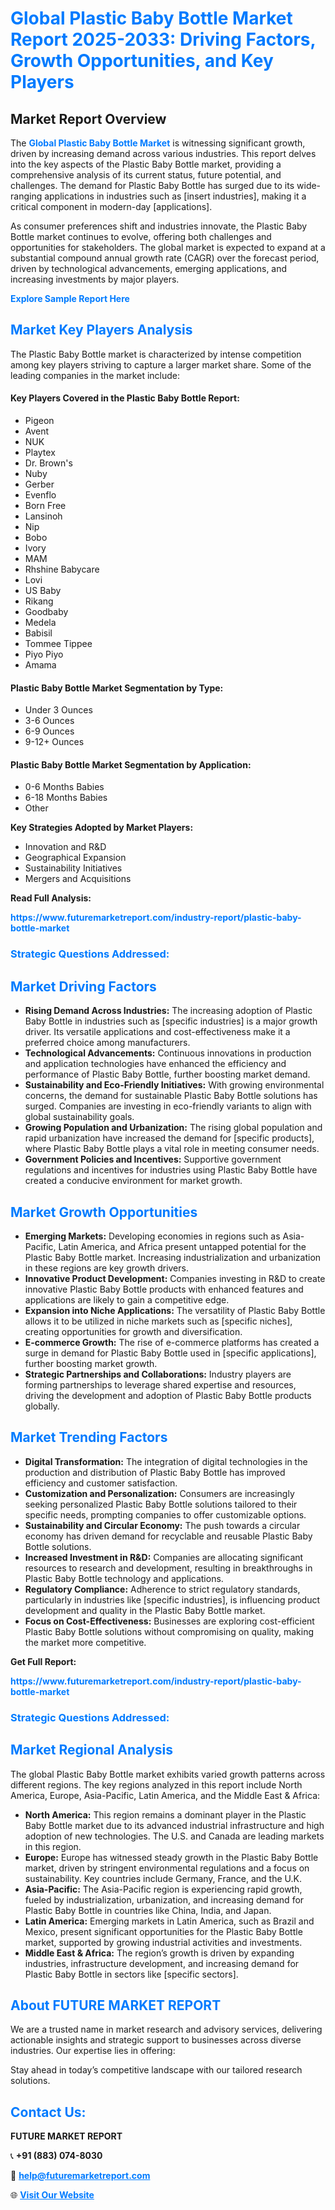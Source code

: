 <h1 style="color: #007BFF;">Global Plastic Baby Bottle Market Report 2025-2033: Driving Factors, Growth Opportunities, and Key Players</h1>

<section id="overview">
<h2>Market Report Overview</h2>
<p>The <a href="https://www.futuremarketreport.com/industry-report/plastic-baby-bottle-market" style="color: #007BFF; text-decoration: none;"><strong>Global Plastic Baby Bottle Market</strong></a> is witnessing significant growth, driven by increasing demand across various industries. This report delves into the key aspects of the Plastic Baby Bottle market, providing a comprehensive analysis of its current status, future potential, and challenges. The demand for Plastic Baby Bottle has surged due to its wide-ranging applications in industries such as [insert industries], making it a critical component in modern-day [applications].</p>
<p>As consumer preferences shift and industries innovate, the Plastic Baby Bottle market continues to evolve, offering both challenges and opportunities for stakeholders. The global market is expected to expand at a substantial compound annual growth rate (CAGR) over the forecast period, driven by technological advancements, emerging applications, and increasing investments by major players.</p>
</section>

<section id="overview">
<p><a href="https://www.futuremarketreport.com/request-sample/reportId=89763" style="color: #007BFF; text-decoration: none;"><strong>Explore Sample Report Here</strong></a></p>
</section>

<section id="key-players">
<h2 style="color: #007BFF;">Market Key Players Analysis</h2>
<p>The Plastic Baby Bottle market is characterized by intense competition among key players striving to capture a larger market share. Some of the leading companies in the market include:</p>
<h4>Key Players Covered in the Plastic Baby Bottle Report:</h4>
<ul><li>Pigeon</li><li>Avent</li><li>NUK</li><li>Playtex</li><li>Dr. Brown&#039;s</li><li>Nuby</li><li>Gerber</li><li>Evenflo</li><li>Born Free</li><li>Lansinoh</li><li>Nip</li><li>Bobo</li><li>Ivory</li><li>MAM</li><li>Rhshine Babycare</li><li>Lovi</li><li>US Baby</li><li>Rikang</li><li>Goodbaby</li><li>Medela</li><li>Babisil</li><li>Tommee Tippee</li><li>Piyo Piyo</li><li>Amama</li></ul>
<h4>Plastic Baby Bottle Market Segmentation by Type:</h4>
<ul><li>Under 3 Ounces</li><li>3-6 Ounces</li><li>6-9 Ounces</li><li>9-12+ Ounces</li></ul>

<h4>Plastic Baby Bottle Market Segmentation by Application:</h4>
<ul><li>0-6 Months Babies</li><li>6-18 Months Babies</li><li>Other</li></ul>
<p><strong>Key Strategies Adopted by Market Players:</strong></p>
<ul>
<li>Innovation and R&D</li>
<li>Geographical Expansion</li>
<li>Sustainability Initiatives</li>
<li>Mergers and Acquisitions</li>
</ul>
</section>

<section>
<p><strong>Read Full Analysis: </strong></p><a href="https://www.futuremarketreport.com/industry-report/plastic-baby-bottle-market" style="color: #007BFF; text-decoration: none;"><strong>https://www.futuremarketreport.com/industry-report/plastic-baby-bottle-market</strong></a>
<h3 style="color: #007BFF;">Strategic Questions Addressed:</h3>
</section>

<section id="driving-factors">
<h2 style="color: #007BFF;">Market Driving Factors</h2>
<ul>
<li><strong>Rising Demand Across Industries:</strong> The increasing adoption of Plastic Baby Bottle in industries such as [specific industries] is a major growth driver. Its versatile applications and cost-effectiveness make it a preferred choice among manufacturers.</li>
<li><strong>Technological Advancements:</strong> Continuous innovations in production and application technologies have enhanced the efficiency and performance of Plastic Baby Bottle, further boosting market demand.</li>
<li><strong>Sustainability and Eco-Friendly Initiatives:</strong> With growing environmental concerns, the demand for sustainable Plastic Baby Bottle solutions has surged. Companies are investing in eco-friendly variants to align with global sustainability goals.</li>
<li><strong>Growing Population and Urbanization:</strong> The rising global population and rapid urbanization have increased the demand for [specific products], where Plastic Baby Bottle plays a vital role in meeting consumer needs.</li>
<li><strong>Government Policies and Incentives:</strong> Supportive government regulations and incentives for industries using Plastic Baby Bottle have created a conducive environment for market growth.</li>
</ul>
</section>

<section id="growth-opportunities">
<h2 style="color: #007BFF;">Market Growth Opportunities</h2>
<ul>
<li><strong>Emerging Markets:</strong> Developing economies in regions such as Asia-Pacific, Latin America, and Africa present untapped potential for the Plastic Baby Bottle market. Increasing industrialization and urbanization in these regions are key growth drivers.</li>
<li><strong>Innovative Product Development:</strong> Companies investing in R&D to create innovative Plastic Baby Bottle products with enhanced features and applications are likely to gain a competitive edge.</li>
<li><strong>Expansion into Niche Applications:</strong> The versatility of Plastic Baby Bottle allows it to be utilized in niche markets such as [specific niches], creating opportunities for growth and diversification.</li>
<li><strong>E-commerce Growth:</strong> The rise of e-commerce platforms has created a surge in demand for Plastic Baby Bottle used in [specific applications], further boosting market growth.</li>
<li><strong>Strategic Partnerships and Collaborations:</strong> Industry players are forming partnerships to leverage shared expertise and resources, driving the development and adoption of Plastic Baby Bottle products globally.</li>
</ul>
</section>

<section id="trending-factors">
<h2 style="color: #007BFF;">Market Trending Factors</h2>
<ul>
<li><strong>Digital Transformation:</strong> The integration of digital technologies in the production and distribution of Plastic Baby Bottle has improved efficiency and customer satisfaction.</li>
<li><strong>Customization and Personalization:</strong> Consumers are increasingly seeking personalized Plastic Baby Bottle solutions tailored to their specific needs, prompting companies to offer customizable options.</li>
<li><strong>Sustainability and Circular Economy:</strong> The push towards a circular economy has driven demand for recyclable and reusable Plastic Baby Bottle solutions.</li>
<li><strong>Increased Investment in R&D:</strong> Companies are allocating significant resources to research and development, resulting in breakthroughs in Plastic Baby Bottle technology and applications.</li>
<li><strong>Regulatory Compliance:</strong> Adherence to strict regulatory standards, particularly in industries like [specific industries], is influencing product development and quality in the Plastic Baby Bottle market.</li>
<li><strong>Focus on Cost-Effectiveness:</strong> Businesses are exploring cost-efficient Plastic Baby Bottle solutions without compromising on quality, making the market more competitive.</li>
</ul>
</section>

<section>
<p><strong>Get Full Report: </strong></p><a href="https://www.futuremarketreport.com/industry-report/plastic-baby-bottle-market" style="color: #007BFF; text-decoration: none;"><strong>https://www.futuremarketreport.com/industry-report/plastic-baby-bottle-market</strong></a>
<h3 style="color: #007BFF;">Strategic Questions Addressed:</h3>
</section>


<section id="regional-analysis">
<h2 style="color: #007BFF;">Market Regional Analysis</h2>
<p>The global Plastic Baby Bottle market exhibits varied growth patterns across different regions. The key regions analyzed in this report include North America, Europe, Asia-Pacific, Latin America, and the Middle East & Africa:</p>
<ul>
<li><strong>North America:</strong> This region remains a dominant player in the Plastic Baby Bottle market due to its advanced industrial infrastructure and high adoption of new technologies. The U.S. and Canada are leading markets in this region.</li>
<li><strong>Europe:</strong> Europe has witnessed steady growth in the Plastic Baby Bottle market, driven by stringent environmental regulations and a focus on sustainability. Key countries include Germany, France, and the U.K.</li>
<li><strong>Asia-Pacific:</strong> The Asia-Pacific region is experiencing rapid growth, fueled by industrialization, urbanization, and increasing demand for Plastic Baby Bottle in countries like China, India, and Japan.</li>
<li><strong>Latin America:</strong> Emerging markets in Latin America, such as Brazil and Mexico, present significant opportunities for the Plastic Baby Bottle market, supported by growing industrial activities and investments.</li>
<li><strong>Middle East & Africa:</strong> The region’s growth is driven by expanding industries, infrastructure development, and increasing demand for Plastic Baby Bottle in sectors like [specific sectors].</li>
</ul>
</section>

<footer>
<h2 style="color: #007BFF;">About FUTURE MARKET REPORT</h2>
<p>We are a trusted name in market research and advisory services, delivering actionable insights and strategic support to businesses across diverse industries. Our expertise lies in offering:</p>

<p>Stay ahead in today’s competitive landscape with our tailored research solutions.</p>

<h2 style="color: #007BFF;">Contact Us:</h2>
<p><strong>FUTURE MARKET REPORT</strong></p>
<p>📞 <strong>+91 (883) 074-8030</strong></p>
<p>📧 <strong><a href="mailto:help@futuremarketreport.com" style="color: #007BFF;">help@futuremarketreport.com</a></strong></p>
<p>🌐 <strong><a href="https://www.futuremarketreport.com/" style="color: #007BFF;">Visit Our Website</a></strong></p>
</footer>